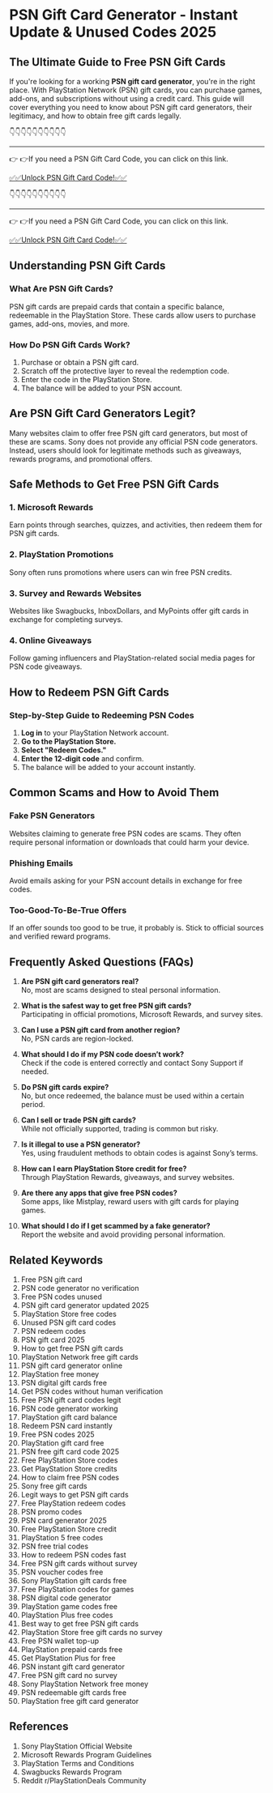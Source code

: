 # **PSN Gift Card Generator - Instant Update & Unused Codes 2025**

## **The Ultimate Guide to Free PSN Gift Cards**

If you're looking for a working **PSN gift card generator**, you're in the right place. With PlayStation Network (PSN) gift cards, you can purchase games, add-ons, and subscriptions without using a credit card. This guide will cover everything you need to know about PSN gift card generators, their legitimacy, and how to obtain free gift cards legally.

👇👇👇👇👇👇👇👇👇👇

---

👉 👉If you need a PSN Gift Card Code, you can click on this link.

[✅✅Unlock PSN Gift Card Code!✅✅ ](https://igenerator.site/psn.html)

👇👇👇👇👇👇👇👇👇👇

---

👉 👉If you need a PSN Gift Card Code, you can click on this link.

[✅✅Unlock PSN Gift Card Code!✅✅ ](https://igenerator.site/psn.html)

## **Understanding PSN Gift Cards**

### **What Are PSN Gift Cards?**

PSN gift cards are prepaid cards that contain a specific balance, redeemable in the PlayStation Store. These cards allow users to purchase games, add-ons, movies, and more.

### **How Do PSN Gift Cards Work?**

1. Purchase or obtain a PSN gift card.
2. Scratch off the protective layer to reveal the redemption code.
3. Enter the code in the PlayStation Store.
4. The balance will be added to your PSN account.

## **Are PSN Gift Card Generators Legit?**

Many websites claim to offer free PSN gift card generators, but most of these are scams. Sony does not provide any official PSN code generators. Instead, users should look for legitimate methods such as giveaways, rewards programs, and promotional offers.

## **Safe Methods to Get Free PSN Gift Cards**

### **1. Microsoft Rewards**
Earn points through searches, quizzes, and activities, then redeem them for PSN gift cards.

### **2. PlayStation Promotions**
Sony often runs promotions where users can win free PSN credits.

### **3. Survey and Rewards Websites**
Websites like Swagbucks, InboxDollars, and MyPoints offer gift cards in exchange for completing surveys.

### **4. Online Giveaways**
Follow gaming influencers and PlayStation-related social media pages for PSN code giveaways.

## **How to Redeem PSN Gift Cards**

### **Step-by-Step Guide to Redeeming PSN Codes**

1. **Log in** to your PlayStation Network account.
2. **Go to the PlayStation Store.**
3. **Select "Redeem Codes."**
4. **Enter the 12-digit code** and confirm.
5. The balance will be added to your account instantly.

## **Common Scams and How to Avoid Them**

### **Fake PSN Generators**
Websites claiming to generate free PSN codes are scams. They often require personal information or downloads that could harm your device.

### **Phishing Emails**
Avoid emails asking for your PSN account details in exchange for free codes.

### **Too-Good-To-Be-True Offers**
If an offer sounds too good to be true, it probably is. Stick to official sources and verified reward programs.

## **Frequently Asked Questions (FAQs)**

1. **Are PSN gift card generators real?**  
   No, most are scams designed to steal personal information.

2. **What is the safest way to get free PSN gift cards?**  
   Participating in official promotions, Microsoft Rewards, and survey sites.

3. **Can I use a PSN gift card from another region?**  
   No, PSN cards are region-locked.

4. **What should I do if my PSN code doesn’t work?**  
   Check if the code is entered correctly and contact Sony Support if needed.

5. **Do PSN gift cards expire?**  
   No, but once redeemed, the balance must be used within a certain period.

6. **Can I sell or trade PSN gift cards?**  
   While not officially supported, trading is common but risky.

7. **Is it illegal to use a PSN generator?**  
   Yes, using fraudulent methods to obtain codes is against Sony’s terms.

8. **How can I earn PlayStation Store credit for free?**  
   Through PlayStation Rewards, giveaways, and survey websites.

9. **Are there any apps that give free PSN codes?**  
   Some apps, like Mistplay, reward users with gift cards for playing games.

10. **What should I do if I get scammed by a fake generator?**  
    Report the website and avoid providing personal information.

## **Related Keywords**

1. Free PSN gift card
2. PSN code generator no verification
3. Free PSN codes unused
4. PSN gift card generator updated 2025
5. PlayStation Store free codes
6. Unused PSN gift card codes
7. PSN redeem codes
8. PSN gift card 2025
9. How to get free PSN gift cards
10. PlayStation Network free gift cards
11. PSN gift card generator online
12. PlayStation free money
13. PSN digital gift cards free
14. Get PSN codes without human verification
15. Free PSN gift card codes legit
16. PSN code generator working
17. PlayStation gift card balance
18. Redeem PSN card instantly
19. Free PSN codes 2025
20. PlayStation gift card free
21. PSN free gift card code 2025
22. Free PlayStation Store codes
23. Get PlayStation Store credits
24. How to claim free PSN codes
25. Sony free gift cards
26. Legit ways to get PSN gift cards
27. Free PlayStation redeem codes
28. PSN promo codes
29. PSN card generator 2025
30. Free PlayStation Store credit
31. PlayStation 5 free codes
32. PSN free trial codes
33. How to redeem PSN codes fast
34. Free PSN gift cards without survey
35. PSN voucher codes free
36. Sony PlayStation gift cards free
37. Free PlayStation codes for games
38. PSN digital code generator
39. PlayStation game codes free
40. PlayStation Plus free codes
41. Best way to get free PSN gift cards
42. PlayStation Store free gift cards no survey
43. Free PSN wallet top-up
44. PlayStation prepaid cards free
45. Get PlayStation Plus for free
46. PSN instant gift card generator
47. Free PSN gift card no survey
48. Sony PlayStation Network free money
49. PSN redeemable gift cards free
50. PlayStation free gift card generator

## **References**

1. Sony PlayStation Official Website
2. Microsoft Rewards Program Guidelines
3. PlayStation Terms and Conditions
4. Swagbucks Rewards Program
5. Reddit r/PlayStationDeals Community
